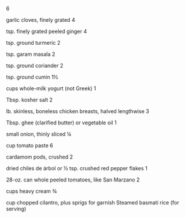 6

garlic cloves, finely grated
4

tsp. finely grated peeled ginger
4

tsp. ground turmeric
2

tsp. garam masala
2

tsp. ground coriander
2

tsp. ground cumin
1½

cups whole-milk yogurt (not Greek)
1

Tbsp. kosher salt
2

lb. skinless, boneless chicken breasts, halved lengthwise
3

Tbsp. ghee (clarified butter) or vegetable oil
1

small onion, thinly sliced
¼

cup tomato paste
6

cardamom pods, crushed
2

dried chiles de árbol or ½ tsp. crushed red pepper flakes
1

28-oz. can whole peeled tomatoes, like San Marzano
2

cups heavy cream
¾

cup chopped cilantro, plus sprigs for garnish
Steamed basmati rice (for serving)